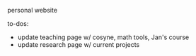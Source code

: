 personal website

to-dos:
- update teaching page w/ cosyne, math tools, Jan's course
- update research page w/ current projects
